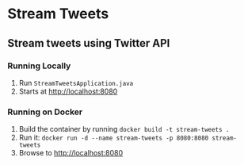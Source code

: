 # Stream Tweets

## Stream tweets using Twitter API

### Running Locally
1. Run `StreamTweetsApplication.java`
1. Starts at [http://localhost:8080](http://localhost:8080)

### Running on Docker
1. Build the container by running `docker build -t stream-tweets .`
1. Run it: `docker run -d --name stream-tweets -p 8080:8080 stream-tweets`
1. Browse to [http://localhost:8080](http://localhost:8080)
